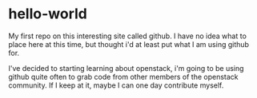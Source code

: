 hello-world
===========

My first repo on this interesting site called github. I have no idea what to place here at this time, but thought i'd at least put what I am using github for.

I've decided to starting learning about openstack, i'm going to be using github quite often to grab code from other members of the openstack community. If I keep at it, maybe I can one day contribute myself.
